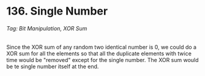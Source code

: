 # 136. Single Number

###### Tag: Bit Manipulation, XOR Sum

Since the XOR sum of any random two identical number is 0, we could do a XOR sum for all the elements so that all the duplicate elements with twice time would be "removed" except for the single number. The XOR sum would be te single number itself at the end.